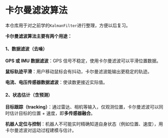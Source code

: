 # 卡尔曼滤波算法

本仓库用于对之前学的`KalmanFilter`进行整理，方便以后复习。

**卡尔曼滤波算法主要有两个用途：**

#### 1、数据滤波（去噪）

**GPS 或 IMU 数据滤波**：GPS 信号不稳定，使用卡尔曼滤波可以平滑位置数据。

**鼠标轨迹平滑**：用户移动鼠标会有抖动，卡尔曼滤波能输出更稳定的轨迹。

**电流、电压传感器数据滤波**：使读数更接近实际值。

#### 2、状态估计（含预测）

**目标跟踪（tracking）**：通过雷达、相机等输入，仅观测位置，卡尔曼滤波可以同时估计目标的位置 + 速度，即**多传感器融合**。

**机器人定位与控制**：机器人不可能实时精确知道自身状态（例如位置、速度），用卡尔曼滤波对运动过程建模与估计。